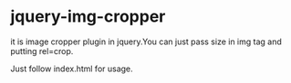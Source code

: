 # jquery-img-cropper
it is image cropper plugin in jquery.You can just pass size in img tag and putting rel=crop.

Just follow index.html for usage.
